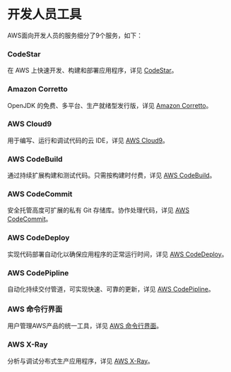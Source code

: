 # 开发人员工具

AWS面向开发人员的服务细分了9个服务，如下：
### CodeStar 
在 AWS 上快速开发、构建和部署应用程序，详见 [CodeStar](chapter4.1.md)。
### Amazon Corretto
OpenJDK 的免费、多平台、生产就绪型发行版，详见 [Amazon Corretto](chapter4.2.md)。
### AWS Cloud9
用于编写、运行和调试代码的云 IDE，详见 [AWS Cloud9](chapter4.3.md)。
### AWS CodeBuild
通过持续扩展构建和测试代码。只需按构建时付费，详见 [AWS CodeBuild](chapter4.4.md)。
### AWS CodeCommit
安全托管高度可扩展的私有 Git 存储库。协作处理代码，详见 [AWS CodeCommit](chapter4.5.md)。
### AWS CodeDeploy
实现代码部署自动化以确保应用程序的正常运行时间，详见 [AWS CodeDeploy](chapter4.6.md)。
### AWS CodePipline
自动化持续交付管道，可实现快速、可靠的更新，详见 [AWS CodePipline](chapter4.7.md)。
### AWS 命令行界面
用户管理AWS产品的统一工具，详见 [AWS 命令行界面](chapter4.8.md)。
### AWS X-Ray
分析与调试分布式生产应用程序，详见 [AWS X-Ray](chapter4.9.md)。